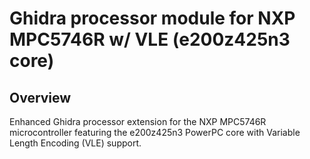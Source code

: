 # Ghidra processor module for NXP MPC5746R w/ VLE (e200z425n3 core)

## Overview
Enhanced Ghidra processor extension for the NXP MPC5746R microcontroller featuring the e200z425n3 PowerPC core with Variable Length Encoding (VLE) support.